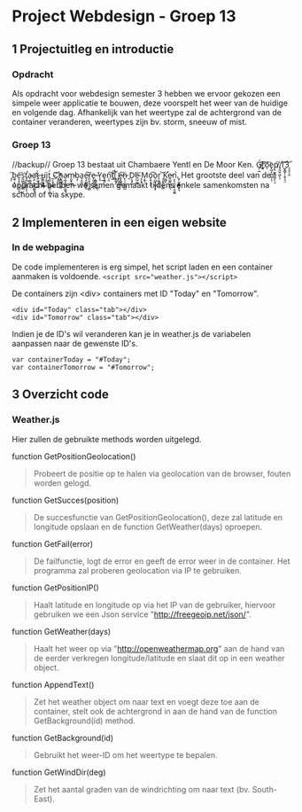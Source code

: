 Project Webdesign - Groep 13
==============================


1  Projectuitleg en introductie
---------------------------------

### Opdracht
Als opdracht voor webdesign semester 3 hebben we ervoor gekozen een simpele weer applicatie te bouwen, deze voorspelt het weer van de huidige en volgende dag.
Afhankelijk van het weertype zal de achtergrond van de container veranderen, weertypes zijn bv. storm, sneeuw of mist.
### Groep 13
//backup// Groep 13 bestaat uit Chambaere Yentl en De Moor Ken.
Ǵ̸̡̣̲r͞҉͚͔͠ọ̣͡e̢̺͙̰̤̺̗͎ṕ̸͉̮̬͇̱̪̗̖͉͘ ̸̡̰̮̖͖̙͎1̛̺̟̳͎͎̱͎͔̤͝3̘̯̝͔̫͝ ̡̩͞b̼̘͎̘͖e͏͓͙̗̩̤͉̪̝͜͞s̰͖̺̙̫̺͇͘t̡̪̦̝̪͇̥̕ͅa̵̵̖̼͇̪̜a̧̛̤̣̰̬͇͖͈̘ͅt̴͍͖̗̪̹̳̀ ̶̢̠͓̺͢u̢͈͙͎͇͘į̺̼̣ţ̰̩̬̫͇̳͔̼̪́ ̲͔̱͎͖̲C̕҉̘͈͜h͓͇͚̠͚͈a̷̩̲͓̞̳͔̼̫̬m̵̯̬̟̻͢b͏̧̹a̘̞͈ͅe̵̖̙̪̳̺̬̱͘͠r͈͙͔̟͉͓̻e̵̙̰̯̮̩͍ͅ ̵̣̰̳̹̱̞͘͜ͅY̝͢ȩ̰͈̣ͅn͉̯͠t̺͠l̡̀҉̖͖͓̗ ̝̖̩͙̯̲e̶͠͏̱̘̻͇͍n̷̙̹̠͈͚̫̺ ̱͘D̦͓̥̰̕e̴̤̺͚̲͞ ̘̖̟͘M͔̱ͅǫ̥̠̹͡ͅo̖̺̱̖̺̠͔̹r̘͖̘̥̭ ̘͎̬̗̫̩̺͝K̛̛͚̺̞e̷͈̼͚͖̹̭͉ņ̨̖̰͙̝͔̮̰͍.̬̹̰̥͇͔̙̘̀
Het grootste deel van de opdracht hebben we samen gemaakt tijdens enkele samenkomsten na school of via skype.

2  Implementeren in een eigen website
---------------------------------------
### In de webpagina
De code implementeren is erg simpel, het script laden en een container aanmaken is voldoende.
`<script src="weather.js"></script>`

De containers zijn \<div\> containers met ID "Today" en "Tomorrow".
```
<div id="Today" class="tab"></div>
<div id="Tomorrow" class="tab"></div>
```
Indien je de ID's wil veranderen kan je in weather.js de variabelen aanpassen naar de gewenste ID's.
```
var containerToday = "#Today";
var containerTomorrow = "#Tomorrow";
```

3  Overzicht code
------------------
### Weather.js

Hier zullen de gebruikte methods worden uitgelegd.

function GetPositionGeolocation()
>Probeert de positie op te halen via geolocation van de browser, fouten worden gelogd.

function GetSucces(position)
>De succesfunctie van GetPositionGeolocation(), deze zal latitude en longitude opslaan en de function GetWeather(days) oproepen.

function GetFail(error)
>De failfunctie, logt de error en geeft de error weer in de container.
>Het programma zal proberen geolocation via IP te gebruiken.

function GetPositionIP()
>Haalt latitude en longitude op via het IP van de gebruiker, hiervoor gebruiken we een Json service "http://freegeoip.net/json/".

function GetWeather(days)
>Haalt het weer op via "http://openweathermap.org" aan de hand van de eerder verkregen longitude/latitude en slaat dit op in een weather object.

function AppendText()
>Zet het weather object om naar text en voegt deze toe aan de container, stelt ook de achtergrond in aan de hand van de function GetBackground(id) method.

function GetBackground(id)
>Gebruikt het weer-ID om het weertype te bepalen.

function GetWindDir(deg)
>Zet het aantal graden van de windrichting om naar text (bv. South-East).